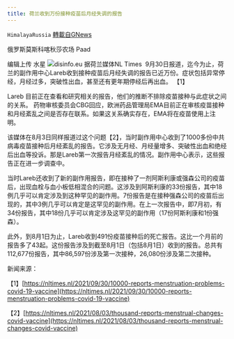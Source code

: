 ```yaml
---
title: 荷兰收到万份接种疫苗后月经失调的报告
---
```

`HimalayaRussia` [轉載自GNews](https://gnews.org/zh-hans/1569663/)

俄罗斯莫斯科喀秋莎农场 Paad

编辑上传 水星
![](https://assets.gnews.org/wp-content/uploads/2021/10/M-1.jpg)disinfo.eu
据荷兰媒体NL Times  9月30日报道，迄今为止，荷兰的副作用中心Lareb收到接种疫苗后月经失调的报告已近万份。症状包括异常停经，月经过多，突破性出血，甚至还有更年期停经后再出血。 【1】

Lareb 目前正在查看和研究相关的报告，他们的推断不排除疫苗接种与此症状之间的关系。 药物审核委员会CBG回应，欧洲药品管理局EMA目前正在审核疫苗接种和月经紊乱之间是否存在联系。如果这关系确实存在，EMA将在疫苗使用上注明。

该媒体在8月3日同样报道过这个问题【2】，当时副作用中心收到了1000多份中共病毒疫苗接种后月经紊乱的报告。它涉及无月经、月经量增多、突破性出血和绝经后出血等投诉。那是Lareb第一次报告月经紊乱的情况。副作用中心表示，这些报告正在进一步调查中。

当时Lareb还收到了新的副作用报告，即在接种了一剂阿斯利康或强森公司的疫苗后，出现血栓与血小板低相混合的问题。这涉及到阿斯利康的33份报告，其中18例几乎可以肯定涉及到这种罕见的副作用。7份报告是在接种强森公司的疫苗后出现的，其中3例几乎可以肯定是这罕见的副作用。在上一次报告中，即7月初，有34份报告，其中18份几乎可以肯定涉及这罕见的副作用（17份阿斯利康和1份强森）。

此外，到8月1日为止，Lareb收到491份疫苗接种后的死亡报告。这比一个月前的报告多了43起。这份报告涉及到截至8月1日（包括8月1日）收到的报告。总共有112,677份报告，其中86,597份涉及第一次接种，26,080份涉及第二次接种。

新闻来源：

【1】[https://nltimes.nl/2021/09/30/10000-reports-menstruation-problems-covid-19-vaccine](https://nltimes.nl/2021/09/30/10000-reports-menstruation-problems-covid-19-vaccine)

【2】[https://nltimes.nl/2021/08/03/thousand-reports-menstrual-changes-covid-vaccine](https://nltimes.nl/2021/08/03/thousand-reports-menstrual-changes-covid-vaccine)
